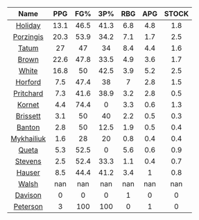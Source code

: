 |                                     Name                                     |  PPG  |  FG%  |  3P%  |  RBG  |  APG  |  STOCK  |
|:----------------------------------------------------------------------------:|:-----:|:-----:|:-----:|:-----:|:-----:|:-------:|
|      [Holiday](https://www.espn.com/nba/player/_/id/3995/jrue-holiday)       | 13.1  | 46.5  | 41.3  |  6.8  |  4.8  |   1.8   |
| [Porzingis](https://www.espn.com/nba/player/_/id/3102531/kristaps-porzingis) | 20.3  | 53.9  | 34.2  |  7.1  |  1.7  |   2.5   |
|      [Tatum](https://www.espn.com/nba/player/_/id/4065648/jayson-tatum)      |  27   |  47   |  34   |  8.4  |  4.4  |   1.6   |
|      [Brown](https://www.espn.com/nba/player/_/id/3917376/jaylen-brown)      | 22.6  | 47.8  | 33.5  |  4.9  |  3.6  |   1.7   |
|     [White](https://www.espn.com/nba/player/_/id/3078576/derrick-white)      | 16.8  |  50   | 42.5  |  3.9  |  5.2  |   2.5   |
|       [Horford](https://www.espn.com/nba/player/_/id/3213/al-horford)        |  7.5  | 47.4  |  38   |   7   |  2.8  |   1.5   |
|  [Pritchard](https://www.espn.com/nba/player/_/id/4066354/payton-pritchard)  |  7.3  | 41.6  | 38.9  |  3.2  |  2.8  |   0.5   |
|      [Kornet](https://www.espn.com/nba/player/_/id/3064560/luke-kornet)      |  4.4  | 74.4  |   0   |  3.3  |  0.6  |   1.3   |
|   [Brissett](https://www.espn.com/nba/player/_/id/4278031/oshae-brissett)    |  3.1  |  50   |  40   |  2.2  |  0.5  |   0.3   |
|     [Banton](https://www.espn.com/nba/player/_/id/4397885/dalano-banton)     |  2.8  |  50   | 12.5  |  1.9  |  0.5  |   0.4   |
|  [Mykhailiuk](https://www.espn.com/nba/player/_/id/3133602/svi-mykhailiuk)   |  1.6  |  28   |  20   |  0.8  |  0.4  |   0.4   |
|     [Queta](https://www.espn.com/nba/player/_/id/4397424/neemias-queta)      |  5.3  | 52.5  |   0   |  5.6  |  0.6  |   0.9   |
|    [Stevens](https://www.espn.com/nba/player/_/id/4066405/lamar-stevens)     |  2.5  | 52.4  | 33.3  |  1.1  |  0.4  |   0.7   |
|      [Hauser](https://www.espn.com/nba/player/_/id/4065804/sam-hauser)       |  8.5  | 44.4  | 41.2  |  3.4  |   1   |   0.8   |
|      [Walsh](https://www.espn.com/nba/player/_/id/4683689/jordan-walsh)      |  nan  |  nan  |  nan  |  nan  |  nan  |   nan   |
|      [Davison](https://www.espn.com/nba/player/_/id/4576085/jd-davison)      |   0   |   0   |   0   |   1   |   0   |    0    |
|    [Peterson](https://www.espn.com/nba/player/_/id/4397689/drew-peterson)    |   3   |  100  |  100  |   0   |   1   |    0    |